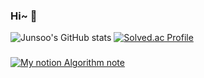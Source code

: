 ### Hi~ 👋

<!--
**ganjanggejang/ganjanggejang** is a ✨ _special_ ✨ repository because its `README.md` (this file) appears on your GitHub profile.

Here are some ideas to get you started:

- 🔭 I’m currently working on ...
- 🌱 I’m currently learning ...
- 👯 I’m looking to collaborate on ...
- 🤔 I’m looking for help with ...
- 💬 Ask me about ...
- 📫 How to reach me: ...
- 😄 Pronouns: ...
- ⚡ Fun fact: ...
-->

![Junsoo's GitHub stats](https://github-readme-stats.vercel.app/api?username=ganjanggejang&show_icons=true&theme=gruvbox)
[![Solved.ac Profile](http://mazassumnida.wtf/api/v2/generate_badge?boj=junsoo2018)](https://solved.ac/junsoo2018/)

###
[![My notion Algorithm note](https://img.shields.io/badge/My%20notion%20algorithm%20note-000000.svg?&style=for-the-badge&logo=Java&logoColor=white)](https://junsoo2018.notion.site/b939e8132e1849b98523732792e2da94?v=ac5131a038d34b528c66e87d50c87c1b)
